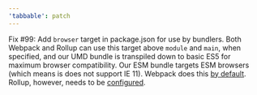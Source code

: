 ```yaml
---
'tabbable': patch
---
```


Fix #99: Add `browser` target in package.json for use by bundlers. Both Webpack and Rollup can use this target above `module` and `main`, when specified, and our UMD bundle is transpiled down to basic ES5 for maximum browser compatibility. Our ESM bundle targets ESM browsers (which means is does not support IE 11). Webpack does this [by default](https://webpack.js.org/configuration/resolve/#resolvemainfields). Rollup, however, needs to be [configured](https://github.com/rollup/plugins/tree/master/packages/node-resolve#mainfields).
